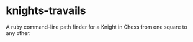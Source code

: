 knights-travails
================

A ruby command-line path finder for a Knight in Chess from one square to any other.
